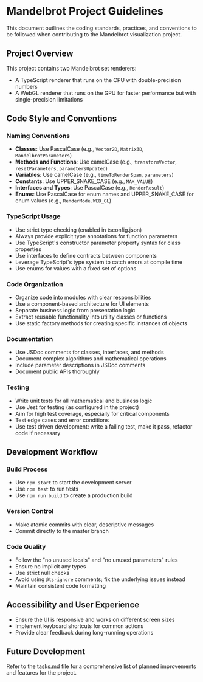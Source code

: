 # Mandelbrot Project Guidelines

This document outlines the coding standards, practices, and conventions to be followed when contributing to the Mandelbrot visualization project.

## Project Overview

This project contains two Mandelbrot set renderers:
- A TypeScript renderer that runs on the CPU with double-precision numbers
- A WebGL renderer that runs on the GPU for faster performance but with single-precision limitations

## Code Style and Conventions

### Naming Conventions
- **Classes**: Use PascalCase (e.g., `Vector2D`, `Matrix3D`, `MandelbrotParameters`)
- **Methods and Functions**: Use camelCase (e.g., `transformVector`, `resetParameters`, `parametersUpdated`)
- **Variables**: Use camelCase (e.g., `timeToRenderSpan`, `parameters`)
- **Constants**: Use UPPER_SNAKE_CASE (e.g., `MAX_VALUE`)
- **Interfaces and Types**: Use PascalCase (e.g., `RenderResult`)
- **Enums**: Use PascalCase for enum names and UPPER_SNAKE_CASE for enum values (e.g., `RenderMode.WEB_GL`)

### TypeScript Usage
- Use strict type checking (enabled in tsconfig.json)
- Always provide explicit type annotations for function parameters
- Use TypeScript's constructor parameter property syntax for class properties
- Use interfaces to define contracts between components
- Leverage TypeScript's type system to catch errors at compile time
- Use enums for values with a fixed set of options

### Code Organization
- Organize code into modules with clear responsibilities
- Use a component-based architecture for UI elements
- Separate business logic from presentation logic
- Extract reusable functionality into utility classes or functions
- Use static factory methods for creating specific instances of objects

### Documentation
- Use JSDoc comments for classes, interfaces, and methods
- Document complex algorithms and mathematical operations
- Include parameter descriptions in JSDoc comments
- Document public APIs thoroughly

### Testing
- Write unit tests for all mathematical and business logic
- Use Jest for testing (as configured in the project)
- Aim for high test coverage, especially for critical components
- Test edge cases and error conditions
- Use test driven development: write a failing test, make it pass, refactor code if necessary

## Development Workflow

### Build Process
- Use `npm start` to start the development server
- Use `npm test` to run tests
- Use `npm run build` to create a production build

### Version Control
- Make atomic commits with clear, descriptive messages
- Commit directly to the master branch

### Code Quality
- Follow the "no unused locals" and "no unused parameters" rules
- Ensure no implicit any types
- Use strict null checks
- Avoid using `@ts-ignore` comments; fix the underlying issues instead
- Maintain consistent code formatting

## Accessibility and User Experience

- Ensure the UI is responsive and works on different screen sizes
- Implement keyboard shortcuts for common actions
- Provide clear feedback during long-running operations

## Future Development

Refer to the [tasks.md](../docs/tasks.md) file for a comprehensive list of planned improvements and features for the project.